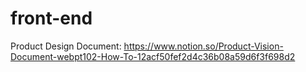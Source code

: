 # front-end

 Product Design Document:
 https://www.notion.so/Product-Vision-Document-webpt102-How-To-12acf50fef2d4c36b08a59d6f3f698d2
